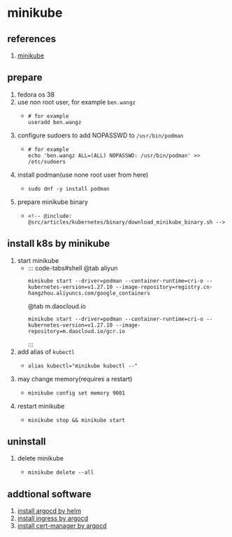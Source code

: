# minikube

## references

1. [minikube](https://minikube.sigs.k8s.io/docs/start/)

## prepare

1. fedora os 38
2. use non root user, for example `ben.wangz`
    * ```shell
      # for example
      useradd ben.wangz
      ```
3. configure sudoers to add NOPASSWD to `/usr/bin/podman`
    * ```shell
      # for example
      echo 'ben.wangz ALL=(ALL) NOPASSWD: /usr/bin/podman' >> /etc/sudoers
      ```
4. install podman(use none root user from here)
    * ```shell
      sudo dnf -y install podman
      ```
5. prepare minikube binary
    * ```shell
      <!-- @include: @src/articles/kubernetes/binary/download_minikube_binary.sh -->
      ```

## install k8s by minikube

1. start minikube
    * ::: code-tabs#shell
      @tab aliyun
      ```shell
      minikube start --driver=podman --container-runtime=cri-o --kubernetes-version=v1.27.10 --image-repository=registry.cn-hangzhou.aliyuncs.com/google_containers
      ```
      @tab m.daocloud.io
      ```shell
      minikube start --driver=podman --container-runtime=cri-o --kubernetes-version=v1.27.10 --image-repository=m.daocloud.io/gcr.io
      ```
      :::
2. add alias of `kubectl`
    * ```shell
      alias kubectl="minikube kubectl --"
      ```
3. may change memory(requires a restart)
    * ```shell
      minikube config set memory 9001
      ```
4. restart minikube
    * ```shell
      minikube stop && minikube start
      ```

## uninstall

1. delete minikube
    * ```shell
      minikube delete --all
      ```

## addtional software
1. [install argocd by helm](../helm/argocd/README.md)
2. [install ingress by argocd](../argocd/ingress/README.md)
3. [install cert-manager by argocd](../argocd/cert-manager/README.md)
